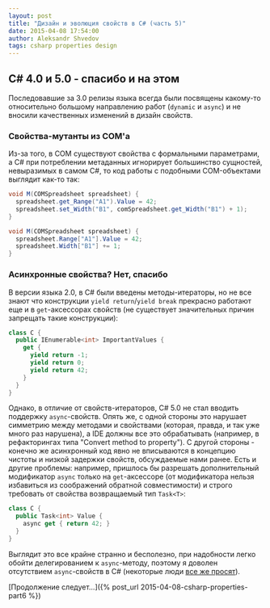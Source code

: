 ```yaml
---
layout: post
title: "Дизайн и эволюция свойств в C# (часть 5)"
date: 2015-04-08 17:54:00
author: Aleksandr Shvedov
tags: csharp properties design
---
```


## C# 4.0 и 5.0 - спасибо и на этом

Последовавшие за 3.0 релизы языка всегда были посвящены какому-то относительно большому направлению работ (`dynamic` и `async`) и не вносили качественных изменений в дизайн свойств.

### Свойства-мутанты из COM'а

Из-за того, в COM существуют свойства с формальными параметрами, а C# при потреблении метаданных игнорирует большинство сущностей, невыразимых в самом C#, то код работы с подобными COM-объектами выглядит как-то так:

```c#
void M(COMSpreadsheet spreadsheet) {
  spreadsheet.get_Range("A1").Value = 42;
  spreadsheet.set_Width("B1", comSpreadsheet.get_Width("B1") + 1);
}
```

```c#
void M(COMSpreadsheet spreadsheet) {
  spreadsheet.Range["A1"].Value = 42;
  spreadsheet.Width["B1"] += 1;
}
```

### Асинхронные свойства? Нет, спасибо

В версии языка 2.0, в C# были введены методы-итераторы, но не все знают что конструкции `yield return`/`yield break` прекрасно работают еще и в `get`-аксессорах свойств (не существует значительных причин запрещать такие конструкции):

```c#
class C {
  public IEnumerable<int> ImportantValues {
    get {
      yield return -1;
      yield return 0;
      yield return 42;
    }
  }
}
```

Однако, в отличие от свойств-итераторов, C# 5.0 не стал вводить поддержку `async`-свойств. Опять же, с одной стороны это нарушает симметрию между методами и свойствами (которая, правда, и так уже много раз нарушена), а IDE должны все это обрабатывать (например, в рефакторингах типа "Convert method to property"). С другой стороны - конечно же асинхронный код явно не вписываются в концепцию чистоты и низкой задержки свойств, обсуждаемые нами ранее. Есть и другие проблемы: например, пришлось бы разрешать дополнительный модификатор `async` только на `get`-аксессоре (от модификатора нельзя избавиться из соображений обратной совместимости) и строго требовать от свойства возвращаемый тип `Task<T>`:

```c#
class C {
  public Task<int> Value {
    async get { return 42; }
  }
}
```

Выглядит это все крайне странно и бесполезно, при надобности легко обойти делегированием к `async`-методу, поэтому я доволен отсутствием `async`-свойств в C# (некоторые люди [все же просят](https://github.com/dotnet/roslyn/issues/3015)).





[Продолжение следует...]({% post_url 2015-04-08-csharp-properties-part6 %})
